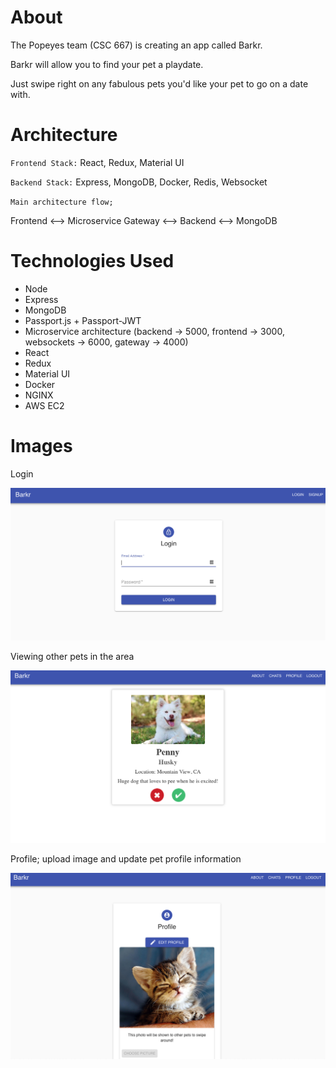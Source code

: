 # About

The Popeyes team (CSC 667) is creating an app called Barkr.

Barkr will allow you to find your pet a playdate.

Just swipe right on any fabulous pets you'd like your pet to go on a date with.

# Architecture
`Frontend Stack:` React, Redux, Material UI

`Backend Stack:` Express, MongoDB, Docker, Redis, Websocket

`Main architecture flow;`

 Frontend <--> Microservice Gateway <--> Backend <--> MongoDB
 
 # Technologies Used
 - Node
 - Express
 - MongoDB
 - Passport.js + Passport-JWT
 - Microservice architecture (backend -> 5000, frontend -> 3000, websockets -> 6000, gateway -> 4000)
 - React
 - Redux
 - Material UI
 - Docker
 - NGINX
 - AWS EC2

# Images

Login

![Creating a new account](./sketch/login.png)

Viewing other pets in the area

![Viewing other pets](./sketch/navigator.png)

Profile; upload image and update pet profile information

![Viewing other pets](./sketch/profile.png)
